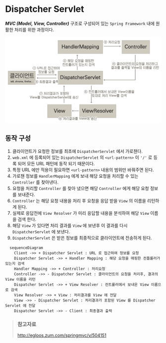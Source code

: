 # Dispatcher Servlet

_**MVC (Model, View, Controller)**_ 구조로 구성되어 있는 `Spring Framework` 내에 원활한 처리를 위한 과정이다.

!["Dispatcher Servlet"](/img/A014.png)

## 동작 구성

1. 클라이언트가 요청한 정보를 최초에 `DispatcherServlet` 에서 가로챈다.
  1. `web.xml` 에 등록되어 있는 `DispatcherServlet` 의 `<url-pattern>` 이 `'/'` 로 등록 되어 모든 URL 패턴에 동작 되기 때문이다.
  2. 특정 URL 에만 적용이 필요하면 `<url-pattern>` 내용의 범위만 바꿔주면 된다.
2. 가로챈 정보를 `HandlerMapping` 에게 보내 해당 요청을 처리할 수 있는 `Controller` 를 찾아낸다.
3. 요청을 처리할 `Controller` 를 찾아 냈으면 해당 `Controller` 에게 해당 요청 정보를 보내준다.
4. `Controller` 는 해당 요청 내용을 처리 후 요청을 응답 받을 `View` 의 이름을 리턴하게 된다.
  1. 실제로 응답전에 `View Resolver` 가 미리 응답할 내용을 분석하여 해당 `View` 이름을 검색 한다.
5. 해당 `View` 가 있다면 처리 결과를 `View` 에 보낸후 이 결과를 다시 `DispatcherServlet` 에 보낸다.
6. `DispatcherServlet` 은 받은 정보를 최종적으로 클라이언트에 전송하게 된다.

```mermaid
  sequenceDiagram
    Client ->> + Dispatcher Servlet : URL 로 접근하여 정보를 요청
    Dispatcher Servlet ->> + Handler Mapping : 해당 요청을 매핑한 컨틀롤러가 있는지 검색
    Handler Mapping ->> + Controller : 처리요청
    Controller ->> - Dispatcher Servlet : 클라이언트의 요청을 처리후, 결과의 View 이름을 리턴
    Dispatcher Servlet ->> + View Resolver : 컨트롤러에서 보내온 View 이름으로 검색
    View Resolver ->> + View : 처리결과를 View 에 전달
    View ->> - Dispatcher Servlet : 처리결과가 포함된 View 를 Dispatcher Servlet 에 전달
    Dispatcher Servlet ->> - Client : 최종결과 출력
```

> ### 참고자료
> <http://egloos.zum.com/springmvc/v/504151>